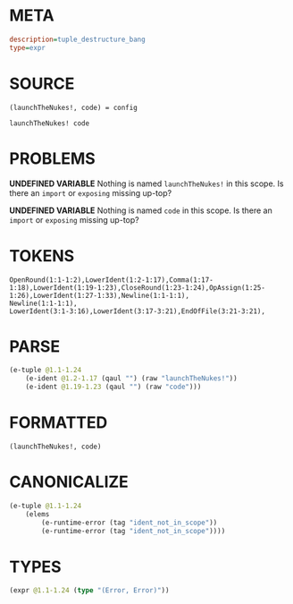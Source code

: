 # META
~~~ini
description=tuple_destructure_bang
type=expr
~~~
# SOURCE
~~~roc
(launchTheNukes!, code) = config

launchTheNukes! code
~~~
# PROBLEMS
**UNDEFINED VARIABLE**
Nothing is named `launchTheNukes!` in this scope.
Is there an `import` or `exposing` missing up-top?

**UNDEFINED VARIABLE**
Nothing is named `code` in this scope.
Is there an `import` or `exposing` missing up-top?

# TOKENS
~~~zig
OpenRound(1:1-1:2),LowerIdent(1:2-1:17),Comma(1:17-1:18),LowerIdent(1:19-1:23),CloseRound(1:23-1:24),OpAssign(1:25-1:26),LowerIdent(1:27-1:33),Newline(1:1-1:1),
Newline(1:1-1:1),
LowerIdent(3:1-3:16),LowerIdent(3:17-3:21),EndOfFile(3:21-3:21),
~~~
# PARSE
~~~clojure
(e-tuple @1.1-1.24
	(e-ident @1.2-1.17 (qaul "") (raw "launchTheNukes!"))
	(e-ident @1.19-1.23 (qaul "") (raw "code")))
~~~
# FORMATTED
~~~roc
(launchTheNukes!, code)
~~~
# CANONICALIZE
~~~clojure
(e-tuple @1.1-1.24
	(elems
		(e-runtime-error (tag "ident_not_in_scope"))
		(e-runtime-error (tag "ident_not_in_scope"))))
~~~
# TYPES
~~~clojure
(expr @1.1-1.24 (type "(Error, Error)"))
~~~
